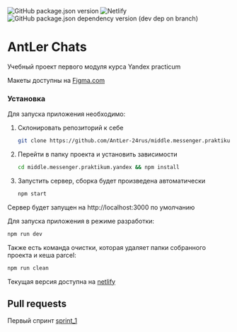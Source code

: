![GitHub package.json version](https://img.shields.io/github/package-json/v/AntLer-24rus/middle.messenger.praktikum.yandex) ![Netlify](https://img.shields.io/netlify/cb27d7a7-72f6-4d6d-8818-d43b77b9c9b8) ![GitHub package.json dependency version (dev dep on branch)](https://img.shields.io/github/package-json/dependency-version/AntLer-24rus/middle.messenger.praktikum.yandex/dev/parcel)

# AntLer Chats

Учебный проект первого модуля курса Yandex practicum

Макеты доступны на [Figma.com](https://www.figma.com/file/sySPP1pk1sEVnBZWNWClME/AntLer-Chat?node-id=0%3A1)

### Установка

Для запуска приложения необходимо:

1. Склонировать репозиторий к себе

   ```bash
   git clone https://github.com/AntLer-24rus/middle.messenger.praktikum.yandex.git
   ```

1. Перейти в папку проекта и установить зависимости

   ```bash
   cd middle.messenger.praktikum.yandex && npm install
   ```

1. Запустить сервер, сборка будет произведена автоматически

   ```bash
   npm start
   ```

Сервер будет запущен на http://localhost:3000 по умолчанию

Для запуска приложения в режиме разработки:

```bash
npm run dev
```

Также есть команда очистки, которая удаляет папки собранного проекта и кеша parcel:

```bash
npm run clean
```

Текущая версия доступна на [netlify](https://ubiquitous-entremet-7f80bf.netlify.app)

## Pull requests

Первый спринт [sprint_1](https://github.com/AntLer-24rus/middle.messenger.praktikum.yandex/pull/1)
